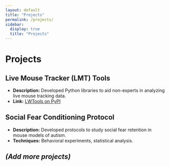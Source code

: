 ```yaml
---
layout: default
title: "Projects"
permalink: /projects/
sidebar:
  display: true
  title: "Projects"
---
```


# Projects

## Live Mouse Tracker (LMT) Tools
- **Description:** Developed Python libraries to aid non-experts in analyzing live mouse tracking data.
- **Link:** [LWTools on PyPI](https://pypi.org/project/LWTools/)

## Social Fear Conditioning Protocol
- **Description:** Developed protocols to study social fear retention in mouse models of autism.
- **Techniques:** Behavioral experiments, statistical analysis.

## *(Add more projects)*
